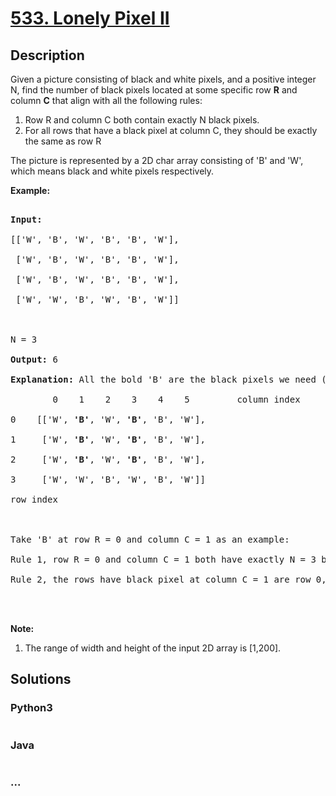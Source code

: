 # [533. Lonely Pixel II](https://leetcode.com/problems/lonely-pixel-ii)



## Description

<p>Given a picture consisting of black and white pixels, and a positive integer N, find the number of black pixels located at some specific row <b>R</b> and column <b>C</b> that align with all the following rules:</p>



<ol>

<li> Row R and column C both contain exactly N black pixels.</li>

<li> For all rows that have a black pixel at column C, they should be exactly the same as row R</li>

</ol>



<p>The picture is represented by a 2D char array consisting of 'B' and 'W', which means black and white pixels respectively. </p>



<p><b>Example:</b><br />

<pre>

<b>Input:</b>                                            

[['W', 'B', 'W', 'B', 'B', 'W'],    

 ['W', 'B', 'W', 'B', 'B', 'W'],    

 ['W', 'B', 'W', 'B', 'B', 'W'],    

 ['W', 'W', 'B', 'W', 'B', 'W']] 



N = 3

<b>Output:</b> 6

<b>Explanation:</b> All the bold 'B' are the black pixels we need (all 'B's at column 1 and 3).

        0    1    2    3    4    5         column index                                            

0    [['W', <b>'B'</b>, 'W', <b>'B'</b>, 'B', 'W'],    

1     ['W', <b>'B'</b>, 'W', <b>'B'</b>, 'B', 'W'],    

2     ['W', <b>'B'</b>, 'W', <b>'B'</b>, 'B', 'W'],    

3     ['W', 'W', 'B', 'W', 'B', 'W']]    

row index



Take 'B' at row R = 0 and column C = 1 as an example:

Rule 1, row R = 0 and column C = 1 both have exactly N = 3 black pixels. 

Rule 2, the rows have black pixel at column C = 1 are row 0, row 1 and row 2. They are exactly the same as row R = 0.



</pre>

</p>



<p><b>Note:</b><br>

<ol>

<li>The range of width and height of the input 2D array is [1,200].</li>

</ol>

</p>

## Solutions

<!-- tabs:start -->

### **Python3**

```python

```

### **Java**

```java

```

### **...**

```

```

<!-- tabs:end -->
